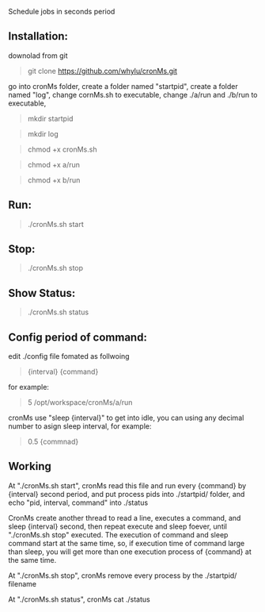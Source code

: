Schedule jobs in seconds period



Installation:
-------------
downolad from git
> git clone https://github.com/whylu/cronMs.git

go into cronMs folder, create a folder named "startpid", 
create a folder named "log", 
change cornMs.sh to executable, 
change ./a/run and ./b/run  to executable, 
>mkdir startpid

>mkdir log

>chmod +x cronMs.sh

>chmod +x a/run

>chmod +x b/run



Run:
----
> ./cronMs.sh start 


Stop:
-----
> ./cronMs.sh stop


Show Status:
------------
> ./cronMs.sh status


Config period of command:
-------------------------
edit ./config file fomated as follwoing
> {interval} {command}

for example:
> 5 /opt/workspace/cronMs/a/run

cronMs use "sleep {interval}" to get into idle, 
you can using any decimal number to asign sleep interval, for example:
> 0.5 {commnad}


Working
-------
At "./cronMs.sh start", cronMs read this file and run every {command} by {interval} second period,
and put process pids into ./startpid/ folder,
and echo "pid, interval, command" into ./status


CronMs create another thread to read a line, executes a command, and sleep {interval} second, 
then repeat execute and sleep foever, until "./cronMs.sh stop" executed.
The execution of command and sleep command start at the same time, so, if execution time of command large than sleep, you will get more than one execution process of {command} at the same time.


At "./cronMs.sh stop", cronMs remove every process by the ./startpid/ filename

At "./cronMs.sh status", cronMs cat ./status

